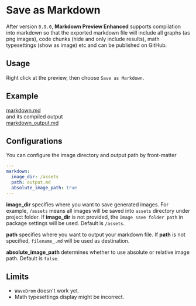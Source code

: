 # Save as Markdown
After version `0.9.0`, **Markdown Preview Enhanced** supports compilation into markdown so that the exported markdown file will include all graphs (as png images), code chunks (hide and only include results), math typesettings (show as image) etc and can be published on GitHub.

## Usage
Right click at the preview, then choose `Save as Markdown`.

## Example
[markdown.md](../test/markdown.md)  
and its compiled output  
[markdown_output.md](../test/markdown_output.md)  

## Configurations
You can configure the image directory and output path by front-matter
```yaml
---
markdown:
  image_dir: /assets
  path: output.md
  absolute_image_path: true
---
```

**image_dir** specifies where you want to save generated images. For example, `/assets` means all images will be saved into `assets` directory under project folder. If **image_dir** is not provided, the `Image save folder path` in package settings will be used. Default is `/assets`.

**path** specifies where you want to output your markdown file. If **path** is not specified, `filename_.md` will be used as destination.

**absolute_image_path** determines whether to use absolute or relative image path. Default is `false`.

## Limits
* `WaveDrom` doesn't work yet.
* Math typesettings display might be incorrect.  